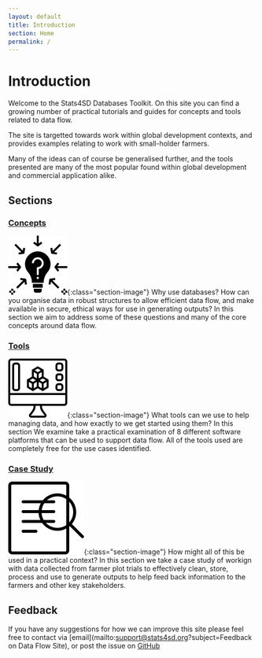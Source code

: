 ```yaml
---
layout: default
title: Introduction
section: Home
permalink: /
---
```


# Introduction

Welcome to the Stats4SD Databases Toolkit. On this site you can find a growing number of practical tutorials and guides for concepts and tools related to data flow.

The site is targetted towards work within global development contexts, and provides examples relating to work with small-holder farmers.

Many of the ideas can of course be generalised further, and the tools presented are many of the most popular found within global development and commercial application alike.

## Sections

### [Concepts](/concepts/introduction)

![image](/assets/images/concepts.svg){:class="section-image"}
Why use databases? How can you organise data in robust structures to allow efficient data flow, and make available in secure, ethical ways for use in generating outputs? In this section we aim to address some of these questions and many of the core concepts around data flow.

### [Tools](/tools/introduction)

![image](/assets/images/tools.svg){:class="section-image"}
What tools can we use to help managing data, and how exactly to we get started using them? In this section We examine take a practical examination of 8 different software platforms that can be used to support data flow. All of the tools used are completely free for the use cases identified.

### [Case Study](/case-study/overview)

![image](/assets/images/case-study.svg){:class="section-image"}
How might all of this be used in a practical context? In this section we take a case study of workign with data collected from farmer plot trials to effectively clean, store, process and use to generate outputs to help feed back information to the farmers and other key stakeholders.

## Feedback

If you have any suggestions for how we can improve this site please feel free to contact via [email](mailto:support@stats4sd.org?subject=Feedback on Data Flow Site), or post the issue on [GitHub](https://github.com/stats4sd/Installation-Guides/issues/new)
